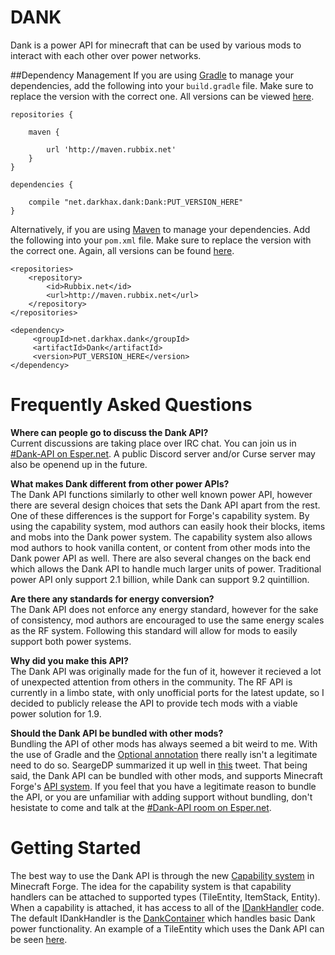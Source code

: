 DANK
=========
Dank is a power API for minecraft that can be used by various mods to interact with each other over power networks.

##Dependency Management
If you are using [Gradle](https://gradle.org) to manage your dependencies, add the following into your `build.gradle` file. Make sure to replace the version with the correct one. All versions can be viewed [here](http://maven.rubbix.net/net/darkhax/dank/Dank/).
```
repositories {

    maven {
      
        url 'http://maven.rubbix.net'
    }
}

dependencies {

    compile "net.darkhax.dank:Dank:PUT_VERSION_HERE"
}
```

Alternatively, if you are using [Maven](https://maven.apache.org/download.cgi) to manage your dependencies. Add the following into your `pom.xml` file. Make sure to replace the version with the correct one. Again, all versions can be found [here](http://maven.rubbix.net/net/darkhax/dank/Dank/).
```
<repositories>
    <repository>
        <id>Rubbix.net</id>
        <url>http://maven.rubbix.net</url>
    </repository>
</repositories>

<dependency>
     <groupId>net.darkhax.dank</groupId>
     <artifactId>Dank</artifactId>
     <version>PUT_VERSION_HERE</version>
</dependency>
```

Frequently Asked Questions
==========================
**Where can people go to discuss the Dank API?**   
Current discussions are taking place over IRC chat. You can join us in [#Dank-API on Esper.net](http://webchat.esper.net/?nick=&channels=dank-api). A public Discord server and/or Curse server may also be openend up in the future. 

**What makes Dank different from other power APIs?**   
The Dank API functions similarly to other well known power API, however there are several design choices that sets the Dank API apart from the rest. One of these differences is the support for Forge's capability system. By using the capability system, mod authors can easily hook their blocks, items and mobs into the Dank power system. The capability system also allows mod authors to hook vanilla content, or content from other mods into the Dank power API as well. There are also several changes on the back end which allows the Dank API to handle much larger units of power. Traditional power API only support 2.1 billion, while Dank can support 9.2 quintillion. 

**Are there any standards for energy conversion?**   
The Dank API does not enforce any energy standard, however for the sake of consistency, mod authors are encouraged to use the same energy scales as the RF system. Following this standard will allow for mods to easily support both power systems.

**Why did you make this API?**   
The Dank API was originally made for the fun of it, however it recieved a lot of unexpected attention from others in the community. The RF API is currently in a limbo state, with only unofficial ports for the latest update, so I decided to publicly release the API to provide tech mods with a viable power solution for 1.9.

**Should the Dank API be bundled with other mods?**   
Bundling the API of other mods has always seemed a bit weird to me. With the use of Gradle and the [Optional annotation](http://cazzar.net/tutorials/fml/optional-annotations-the-usages/) there really isn't a legitimate need to do so. SeargeDP summarized it up well in [this](https://twitter.com/seargedp/status/473895192387649536) tweet. That being said, the Dank API can be bundled with other mods, and supports Minecraft Forge's [API system](https://github.com/Minalien/BlogArchive/blob/master/ForgeTutorials/Spotlight__API_Annotation.md). If you feel that you have a legitimate reason to bundle the API, or you are unfamiliar with adding support without bundling, don't hesistate to come and talk at the [#Dank-API room on Esper.net](http://webchat.esper.net/?nick=&channels=dank-api).

Getting Started
===============
The best way to use the Dank API is through the new [Capability system](http://mcforge.readthedocs.io/en/latest/datastorage/capabilities/) in Minecraft Forge. The idea for the capability system is that capability handlers can be attached to supported types (TileEntity, ItemStack, Entity). When a capability is attached, it has access to all of the [IDankHandler](https://github.com/Darkhax-Minecraft/Dank/blob/master/src/main/java/net/darkhax/dank/api/IDankHandler.java) code. The default IDankHandler is the [DankContainer](https://github.com/Darkhax-Minecraft/Dank/blob/master/src/main/java/net/darkhax/dank/api/DankContainer.java) which handles basic Dank power functionality. An example of a TileEntity which uses the Dank API can be seen [here](https://github.com/Darkhax-Minecraft/Dank/blob/master/src/test/java/net/darkhax/danktest/tileentity/TileEntityAnalyzer.java).
